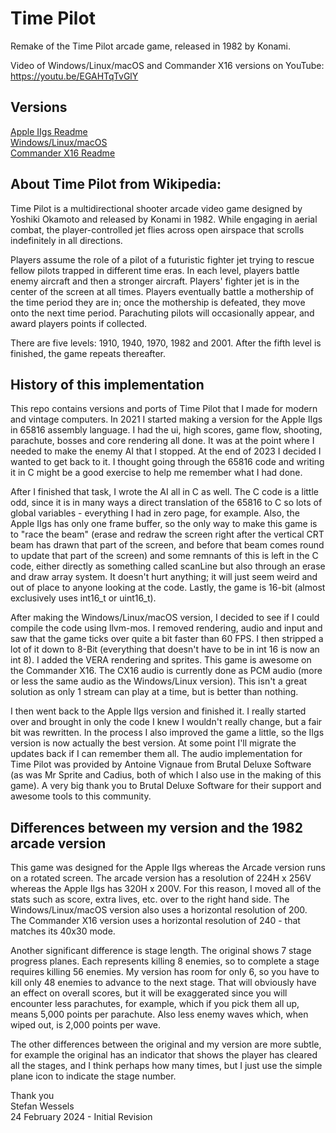 # Time Pilot  
Remake of the Time Pilot arcade game, released in 1982 by Konami.  

Video of Windows/Linux/macOS and Commander X16 versions on YouTube: https://youtu.be/EGAHTqTvGlY  
    
## Versions  
[Apple IIgs Readme](TimePilot-IIgs/README.md)  
[Windows/Linux/macOS](TimePilot-16bit-C/README.md)  
[Commander X16 Readme](TimePilot-CX16/README.md)  
  
## About Time Pilot from Wikipedia:  
Time Pilot is a multidirectional shooter arcade video game designed by Yoshiki Okamoto and released by Konami in 1982. While engaging in aerial combat, the player-controlled jet flies across open airspace that scrolls indefinitely in all directions.  
  
Players assume the role of a pilot of a futuristic fighter jet trying to rescue fellow pilots trapped in different time eras. In each level, players battle enemy aircraft and then a stronger aircraft. Players' fighter jet is in the center of the screen at all times. Players eventually battle a mothership of the time period they are in; once the mothership is defeated, they move onto the next time period. Parachuting pilots will occasionally appear, and award players points if collected.  
  
There are five levels: 1910, 1940, 1970, 1982 and 2001. After the fifth level is finished, the game repeats thereafter.  
  
## History of this implementation  
This repo contains versions and ports of Time Pilot that I made for modern and vintage computers.  In 2021 I started making a version for the Apple IIgs in 65816 assembly language.  I had the ui, high scores, game flow, shooting, parachute, bosses and core rendering all done.  It was at the point where I needed to make the enemy AI that I stopped.  At the end of 2023 I decided I wanted to get back to it.  I thought going through the 65816 code and writing it in C might be a good exercise to help me remember what I had done.  
  
After I finished that task, I wrote the AI all in C as well.  The C code is a little odd, since it is in many ways a direct translation of the 65816 to C so lots of global variables - everything I had in zero page, for example.  Also, the Apple IIgs has only one frame buffer, so the only way to make this game is to "race the beam" (erase and redraw the screen right after the vertical CRT beam has drawn that part of the screen, and before that beam comes round to update that part of the screen) and some remnants of this is left in the C code, either directly as something called scanLine but also through an erase and draw array system.  It doesn't hurt anything; it will just seem weird and out of place to anyone looking at the code.  Lastly, the game is 16-bit (almost exclusively uses int16_t or uint16_t).  
  
After making the Windows/Linux/macOS version, I decided to see if I could compile the code using llvm-mos.  I removed rendering, audio and input and saw that the game ticks over quite a bit faster than 60 FPS.  I then stripped a lot of it down to 8-Bit (everything that doesn't have to be in int 16 is now an int 8).  I added the VERA rendering and sprites.  This game is awesome on the Commander X16.  The CX16 audio is currently done as PCM audio (more or less the same audio as the Windows/Linux version).  This isn't a great solution as only 1 stream can play at a time, but is better than nothing.  

I then went back to the Apple IIgs version and finished it.  I really started over and brought in only the code I knew I wouldn't really change, but a fair bit was rewritten.  In the process I also improved the game a little, so the IIgs version is now actually the best version.  At some point I'll migrate the updates back if I can remember them all.  The audio implementation for Time Pilot was provided by Antoine Vignaue from Brutal Deluxe Software (as was Mr Sprite and Cadius, both of which I also use in the making of this game).  A very big thank you to Brutal Deluxe Software for their support and awesome tools to this community.  
  
## Differences between my version and the 1982 arcade version  
This game was designed for the Apple IIgs whereas the Arcade version runs on a rotated screen.  The arcade version has a resolution of 224H x 256V whereas the Apple IIgs has 320H x 200V.  For this reason, I moved all of the stats such as score, extra lives, etc. over to the right hand side.  The Windows/Linux/macOS version also uses a horizontal resolution of 200.  The Commander X16 version uses a horizontal resolution of 240 - that matches its 40x30 mode.  
  
Another significant difference is stage length.  The original shows 7 stage progress planes.  Each represents killing 8 enemies, so to complete a stage requires killing 56 enemies.  My version has room for only 6, so you have to kill only 48 enemies to advance to the next stage.  That will obviously have an effect on overall scores, but it will be exaggerated since you will encounter less parachutes, for example, which if you pick them all up, means 5,000 points per parachute.  Also less enemy waves which, when wiped out, is 2,000 points per wave.  

The other differences between the original and my version are more subtle, for example the original has an indicator that shows the player has cleared all the stages, and I think perhaps how many times, but I just use the simple plane icon to indicate the stage number.
  
Thank you  
Stefan Wessels  
24 February 2024 - Initial Revision  
